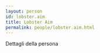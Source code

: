 ```yaml
---
layout: person
id: lobster.aim
title: Lobster Aim
permalink: people/lobster.aim.html
---
```


Dettagli della persona